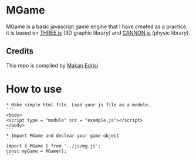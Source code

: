 MGame
===========
MGame is a basic javascript game engine that I have created as a practice. it is based on [THREE.js](https://threejs.org) (3D graphic library) and [CANNON.js](https://schteppe.github.io/cannon.js/) (physic library).

## Credits

This repo is compiled by [Makan Edrisi](https://github.com/makannew)

# How to use
    * Make simple html file. Load your js file as a module.
    ```
    <body>
    <script type = "module" src = "example.js"></script>
    </body>
    ```
    * Import MGame and declear your game object
    ```
    import { MGame } from '../js/mg.js';
    const myGame = MGame();
    ```

